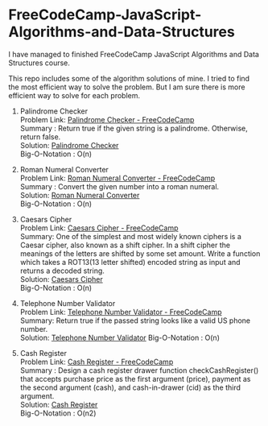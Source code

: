 # FreeCodeCamp-JavaScript-Algorithms-and-Data-Structures
I have managed to finished FreeCodeCamp JavaScript Algorithms and Data Structures course. 

This repo includes some of the algorithm solutions of mine. I tried to find the most efficient way to solve the problem. But I am sure there is more efficient way to solve for each problem.

1. Palindrome Checker<br>
   Problem Link: [Palindrome Checker - FreeCodeCamp](https://www.freecodecamp.org/learn/javascript-algorithms-and-data-structures/javascript-algorithms-and-data-structures-projects/palindrome-checker)<br>
   Summary : Return true if the given string is a palindrome. Otherwise, return false.<br>
   Solution: [Palindrome Checker](https://github.com/volkansahn/FreeCodeCamp-JavaScript-Algorithms-and-Data-Structures/blob/main/Palindrome%20Checker)<br>
   Big-O-Notation : O(n)
   
2. Roman Numeral Converter<br>
   Problem Link: [Roman Numeral Converter - FreeCodeCamp](https://www.freecodecamp.org/learn/javascript-algorithms-and-data-structures/javascript-algorithms-and-data-structures-projects/roman-numeral-converter)<br>
   Summary : Convert the given number into a roman numeral.<br>
   Solution: [Roman Numeral Converter](https://github.com/volkansahn/FreeCodeCamp-JavaScript-Algorithms-and-Data-Structures/blob/main/convertToRoman)<br>
   Big-O-Notation : O(n)

4. Caesars Cipher<br>
   Problem Link: [Caesars Cipher - FreeCodeCamp](https://www.freecodecamp.org/learn/javascript-algorithms-and-data-structures/javascript-algorithms-and-data-structures-projects/caesars-cipher)<br>
   Summary: One of the simplest and most widely known ciphers is a Caesar cipher, also known as a shift cipher. In a shift cipher the meanings of the letters are shifted by some set amount. Write a function which takes a ROT13(13 letter shifted) encoded string as input and returns a decoded string.<br>
   Solution: [Caesars Cipher](https://github.com/volkansahn/FreeCodeCamp-JavaScript-Algorithms-and-Data-Structures/blob/main/Caesars%20Cipher)<br>
   Big-O-Notation : O(n)

6. Telephone Number Validator<br>
   Problem Link: [Telephone Number Validator - FreeCodeCamp](https://www.freecodecamp.org/learn/javascript-algorithms-and-data-structures/javascript-algorithms-and-data-structures-projects/telephone-number-validator)<br>
   Summary: Return true if the passed string looks like a valid US phone number.<br>
   Solution: [Telephone Number Validator](https://github.com/volkansahn/FreeCodeCamp-JavaScript-Algorithms-and-Data-Structures/blob/main/Telephone%20Check)
   Big-O-Notation : O(n)

8. Cash Register<br>
   Problem Link: [Cash Register - FreeCodeCamp](https://www.freecodecamp.org/learn/javascript-algorithms-and-data-structures/javascript-algorithms-and-data-structures-projects/cash-register)<br>
   Summary : Design a cash register drawer function checkCashRegister() that accepts purchase price as the first argument (price), payment as the second argument (cash), and cash-in-drawer (cid) as the third argument.<br>
   Solution: [Cash Register](https://github.com/volkansahn/FreeCodeCamp-JavaScript-Algorithms-and-Data-Structures/blob/main/Check%20Cash%20Register)<br>
   Big-O-Notation : O(n2)

   

